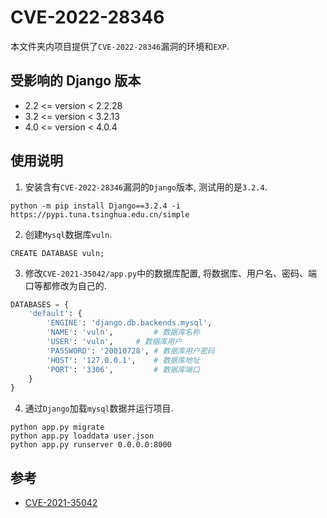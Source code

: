 # CVE-2022-28346
本文件夹内项目提供了`CVE-2022-28346`漏洞的环境和`EXP`.

## 受影响的 Django 版本
 - 2.2 <= version < 2.2.28
 - 3.2 <= version < 3.2.13
 - 4.0 <= version < 4.0.4

## 使用说明
1. 安装含有`CVE-2022-28346`漏洞的`Django`版本, 测试用的是`3.2.4`.

```shell
python -m pip install Django==3.2.4 -i https://pypi.tuna.tsinghua.edu.cn/simple
```

2. 创建`Mysql`数据库`vuln`.

```shell
CREATE DATABASE vuln;
```

3. 修改`CVE-2021-35042/app.py`中的数据库配置, 将数据库、用户名、密码、端口等都修改为自己的.

```python
DATABASES = {
    'default': {
        'ENGINE': 'django.db.backends.mysql',
        'NAME': 'vuln',         # 数据库名称
        'USER': 'vuln',     # 数据库用户
        'PASSWORD': '20010728', # 数据库用户密码
        'HOST': '127.0.0.1',    # 数据库地址
        'PORT': '3306',         # 数据库端口
    }
}
```

4. 通过`Django`加载`mysql`数据并运行项目.

```shell
python app.py migrate
python app.py loaddata user.json
python app.py runserver 0.0.0.0:8000
```

## 参考
 - [CVE-2021-35042](https://github.com/vulhub/vulhub/tree/master/django/CVE-2021-35042)